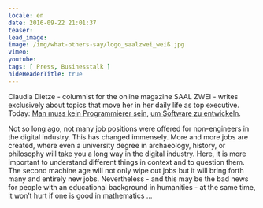 ```yaml
---
locale: en
date: 2016-09-22 21:01:37
teaser: 
lead_image:
image: /img/what-others-say/logo_saalzwei_weiß.jpg
vimeo: 
youtube:
tags: [ Press, Businesstalk ]
hideHeaderTitle: true
---
```


Claudia Dietze - columnist for the online magazine SAAL ZWEI - writes exclusively about topics that move her in her daily life as top executive.
Today: [Man muss kein Programmierer sein](http://www.saalzwei.de/management-kolumne/artikel/?tx_ttnews%5Btt_news%5D=958&cHash=c99df7d430bd6cb977b52499b320d9e6), [um Software zu entwickeln](http://www.saalzwei.de/management-kolumne/artikel/?tx_ttnews%5Btt_news%5D=958&cHash=c99df7d430bd6cb977b52499b320d9e6).

Not so long ago, not many job positions were offered for non-engineers in the digital industry. This has changed immensely. More and more jobs are created, where even a university degree in archaeology, history, or philosophy will take you a long way in the digital industry. Here, it is more important to understand different things in context and to question them. The second machine age will not only wipe out jobs but it will bring forth many and entirely new jobs. Nevertheless - and this may be the bad news for people with an educational background in humanities - at the same time, it won’t hurt if one is good in mathematics … 


